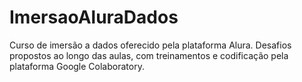 # ImersaoAluraDados
Curso de imersão a dados oferecido pela plataforma Alura. Desafios propostos ao longo das aulas, com treinamentos e codificação pela plataforma Google Colaboratory.

